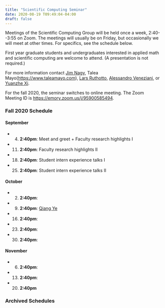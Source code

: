```yaml
---
title: "Scientific Computing Seminar"
date: 2020-08-19 T09:49:04-04:00
draft: false
---
```


Meetings of the Scientific Computing Group will be held once a week, 2:40--3:55 on Zoom. The meetings will usually be on Friday, but occasionally we will meet at other times. For specifics, see the schedule below. 

First year graduate students and undergraduates interested in applied math and scientific computing are welcome to attend. (A presentation is not required.)

For more information contact [Jim Nagy](http://www.mathcs.emory.edu/~nagy), Talea Mayo(https://www.taleamayo.com), [Lars Ruthotto](http://www.mathcs.emory.edu/~lruthot), [Alessandro Veneziani](http://www.mathcs.emory.edu/~ale), or [Yuanzhe Xi](http://www.math.emory.edu/~yxi26/).

For the fall 2020, the seminar switches to online meeting. The Zoom Meeting ID is https://emory.zoom.us/j/95900585494.


### Fall 2020 Schedule

#### September
* 4. **2:40pm**:  Meet and greet + Faculty research highlights I
* 11. **2:40pm**: Faculty research highlights II
* 18. **2:40pm**: Student intern experience talks I
* 25. **2:40pm**: Student intern experience talks II

#### October
* 2. **2:40pm**:  
* 9. **2:40pm**:  [Qiang Ye](http://www.ms.uky.edu/~qye/)
* 16. **2:40pm**:  
* 23. **2:40pm**:  
* 30. **2:40pm**: 


#### November  
* 6.  **2:40pm**:  
* 13. **2:40pm**:  
* 20. **2:40pm**   


### Archived Schedules

